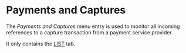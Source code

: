 # Payments and Captures


The *Payments and Captures* menu entry is used to monitor all incoming references to a capture transaction from a payment service provider.  

It only contains the [LIST](./02a_ListPaymentsAndCaptures.md) tab.